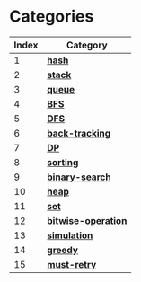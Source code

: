 # Categories
|Index|Category|
|---|---|
|1|[**hash**](./links/hash.md)|
|2|[**stack**](./links/stack.md)|
|3|[**queue**](./links/queue.md)|
|4|[**BFS**](./links/BFS.md)|
|5|[**DFS**](./links/DFS.md)|
|6|[**back-tracking**](./links/back-tracking.md)|
|7|[**DP**](./links/DP.md)|
|8|[**sorting**](./links/sorting.md)|
|9|[**binary-search**](./links/binary-search.md)|
|10|[**heap**](./links/heap.md)|
|11|[**set**](./links/set.md)|
|12|[**bitwise-operation**](./links/bitwise-operation.md)|
|13|[**simulation**](./links/simulation.md)|
|14|[**greedy**](./links/greedy.md)|
|15|[**must-retry**](./links/must-retry.md)|
